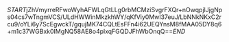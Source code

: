 $START$jZhVmyrreRFwoWyhAFWLqGtLLg0rbMCMziSvgrFXQr+nOwqpjlJjgNps04cs7wTngmVCS/ULdHWWinMkzkhWY/qKfViy0Mwl37euJ/LbNNkNKxC2rcu9/oYLi6y7ScEgwckT/gqujMK74CQLtEsFFn4i62UEQYnsM8fMAA05DY8q6+m1c37WGBxk0IMgNQ58AE8o4plxqFGQDJFhWbOnqQ==$END$